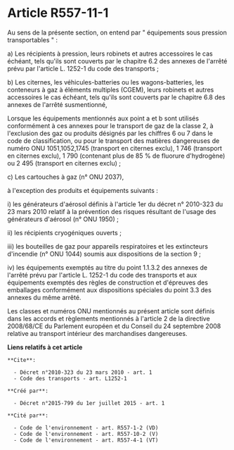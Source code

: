 # Article R557-11-1

Au sens de la présente section, on entend par " équipements sous pression transportables " :

a) Les récipients à pression, leurs robinets et autres accessoires le cas échéant, tels qu'ils sont couverts par le chapitre
6.2 des annexes de l'arrêté prévu par l'article L. 1252-1 du code des transports ;

b) Les citernes, les véhicules-batteries ou les wagons-batteries, les conteneurs à gaz à éléments multiples (CGEM), leurs
robinets et autres accessoires le cas échéant, tels qu'ils sont couverts par le chapitre 6.8 des annexes de l'arrêté
susmentionné,

Lorsque les équipements mentionnés aux point a et b sont utilisés conformément à ces annexes pour le transport de gaz de la
classe 2, à l'exclusion des gaz ou produits désignés par les chiffres 6 ou 7 dans le code de classification, ou pour le
transport des matières dangereuses de numéro ONU 1051,1052,1745 (transport en citernes exclu), 1 746 (transport en citernes
exclu), 1 790 (contenant plus de 85 % de fluorure d'hydrogène) ou 2 495 (transport en citernes exclu) ;

c) Les cartouches à gaz (n° ONU 2037),

à l'exception des produits et équipements suivants :

i) les générateurs d'aérosol définis à l'article 1er du décret n° 2010-323 du 23 mars 2010 relatif à la prévention des
risques résultant de l'usage des générateurs d'aérosol (n° ONU 1950) ;

ii) les récipients cryogéniques ouverts ;

iii) les bouteilles de gaz pour appareils respiratoires et les extincteurs d'incendie (n° ONU 1044) soumis aux dispositions
de la section 9 ;

iv) les équipements exemptés au titre du point 1.1.3.2 des annexes de l'arrêté prévu par l'article L. 1252-1 du code des
transports et aux équipements exemptés des règles de construction et d'épreuves des emballages conformément aux dispositions
spéciales du point 3.3 des annexes du même arrêté.

Les classes et numéros ONU mentionnés au présent article sont définis dans les accords et règlements mentionnés à l'article 2
de la directive 2008/68/CE du Parlement européen et du Conseil du 24 septembre 2008 relative au transport intérieur des
marchandises dangereuses.

**Liens relatifs à cet article**

	**Cite**:

	  - Décret n°2010-323 du 23 mars 2010 - art. 1
	  - Code des transports - art. L1252-1

	**Créé par**:

	  - Décret n°2015-799 du 1er juillet 2015 - art. 1

	**Cité par**:

	  - Code de l'environnement - art. R557-1-2 (VD)
	  - Code de l'environnement - art. R557-10-2 (V)
	  - Code de l'environnement - art. R557-4-1 (VT)
